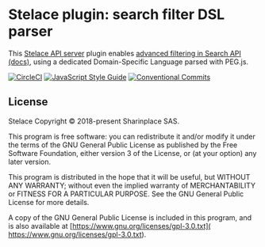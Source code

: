 # Stelace plugin: search filter DSL parser

This [Stelace API server](//github.com/stelace/stelace) plugin enables [advanced filtering in Search API (docs)](//stelace.com/docs/search/#filtering), using a dedicated Domain-Specific Language parsed with PEG.js.

[![CircleCI](https://circleci.com/gh/stelace/stelace-search-filter-dsl-parser.svg?style=svg&circle-token=225eee24fa294266d7205a8999567aa28f714496)](https://circleci.com/gh/stelace/stelace-search-filter-dsl-parser)
[![JavaScript Style Guide](https://img.shields.io/badge/code_style-standard-brightgreen.svg)](https://standardjs.com)
[![Conventional Commits](https://img.shields.io/badge/Conventional%20Commits-1.0.0-yellow.svg)](https://conventionalcommits.org)

## License

Stelace Copyright © 2018-present Sharinplace SAS.

This program is free software: you can redistribute it and/or modify
it under the terms of the GNU General Public License as published by
the Free Software Foundation, either version 3 of the License, or
(at your option) any later version.

This program is distributed in the hope that it will be useful,
but WITHOUT ANY WARRANTY; without even the implied warranty of
MERCHANTABILITY or FITNESS FOR A PARTICULAR PURPOSE. See the
GNU General Public License for more details.

A copy of the GNU General Public License is included in this program,
and is also available at [https://www.gnu.org/licenses/gpl-3.0.txt](
  https://www.gnu.org/licenses/gpl-3.0.txt).
